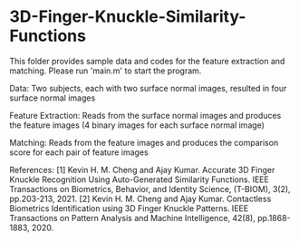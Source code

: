 # 3D-Finger-Knuckle-Similarity-Functions
This folder provides sample data and codes for the feature extraction and matching. Please run 'main.m' to start the program.

Data:
Two subjects, each with two surface normal images, resulted in four surface normal images

Feature Extraction:
Reads from the surface normal images and produces the feature images (4 binary images for each surface normal image)

Matching:
Reads from the feature images and produces the comparison score for each pair of feature images

References:
[1] Kevin H. M. Cheng and Ajay Kumar. Accurate 3D Finger Knuckle Recognition Using Auto-Generated Similarity Functions. IEEE Transactions on Biometrics, Behavior, and Identity Science, (T-BIOM), 3(2), pp.203-213, 2021.
[2] Kevin H. M. Cheng and Ajay Kumar. Contactless Biometrics Identification using 3D Finger Knuckle Patterns. IEEE Transactions on Pattern Analysis and Machine Intelligence, 42(8), pp.1868-1883, 2020.
